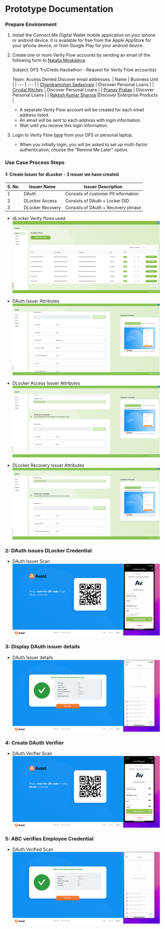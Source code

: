 # Prototype Documentation

### Prepare Environment
1. Install the Connect.Me Digital Wallet mobile application on your iphone or android device.  It is available for free from the Apple AppStore for your iphone device, or from Google Play for your android device.

2. Create one or more Verity Flow accounts by sending an email of the following form to [Natalia Moskaleva](mailto:natalia.moskaleva@avast.com):

   Subject: DFS TruCreds Hackathon - Request for Verity Flow account(s)

   Team: Access Denied
   Discover email addresses: 
   | Name | Business Unit |
   | --- | --- |
   | [Chandramohan Sadasivam](mailto:chandramohansadasivam@discover.com) | Discover Personal Loans |
   | [Crystal Ritchey](mailto:crystalritchey@discover.com) | Discover Personal Loans |
   | [Pranav Pratap](mailto:pranavpratap@discover.com) | Discover Personal Loans |
   | [Rakesh Kumar Sharma](mailto:rakeshkumarsharma@discover.com) |Discover Enterprise Products |


   * A separate Verity Flow account will be created for each email address listed.
   * An email will be sent to each address with login information.
   * Wait until you receive this login information.

3. Login to Verity Flow [here](https://verity-flow.pps.evernym.com) from your DFS or personal laptop.

   * When you initially login, you will be asked to set up multi-factor authentication; choose the "Remind Me Later" option.

### Use Case Process Steps 

#### 1: Create Issuer for dLocker - 3 issuer we have created 

| S. No. | Issuer Name | Issuer Description |
| --- | --- | --- |
| 1 | DAuth | Consists of customer PII information |
| 2 | DLocker Access | Consists of DAuth + Locker DID |
| 3 | DLocker Recovery |Consists of DAuth + Recovery phrase |

   * dLocker Verity flows used
   ![](./images/dlocker-flows.png)

   * DAuth Issuer Attributes
   ![](./images/dauth-flow-2.png)

   * DLocker Access Issuer Attributes
   ![](./images/dlocker-issuer-flow-1.png)

   * DLocker Recovery Issuer Attributes
   ![](./images/dlocker-recovery-issuer-1.png)

### 2: DAuth issues DLocker Credential
   
   * DAuth Issuer Scan
   ![](./images/dauth-scan.png)

### 3: Display DAuth issuer details 

   * DAuth Issuer details
   ![](./images/dauth-scan-issued.png)

### 4: Create DAuth Verifier

   * DAuth Verifier Scan
   ![](./images/dauth-scan-verify.png)

### 5: ABC verifies Employee Credential 

   * DAuth Verified Scan
   ![](./images/dauth-scan-verified.png)
